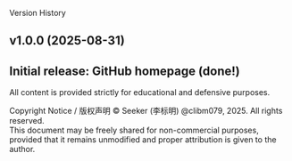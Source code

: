 Version History

## v1.0.0 (2025-08-31)
Initial release: GitHub homepage (done!)
---


All content is provided strictly for educational and defensive purposes.

Copyright Notice / 版权声明 © Seeker (李标明) @clibm079, 2025. All rights reserved.  
This document may be freely shared for non-commercial purposes,  
provided that it remains unmodified and proper attribution is given to the author.
